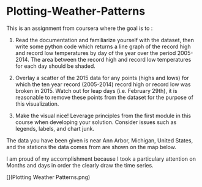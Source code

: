 # Plotting-Weather-Patterns

This is an assignment from coursera where the goal is to :

1. Read the documentation and familiarize yourself with the dataset, then write some python code which returns a line graph of 
the record high and record low temperatures by day of the year over the period 
2005-2014. The area between the record high and record low temperatures for each day should be shaded.

2. Overlay a scatter of the 2015 data for any points (highs and lows) for which the ten year record (2005-2014) record high or record low was broken in 2015.
Watch out for leap days (i.e. February 29th), it is reasonable to remove these points from the dataset for 
the purpose of this visualization.

2. Make the visual nice! Leverage principles from the first module in this course when developing your solution. 
Consider issues such as legends, labels, and chart junk.

The data you have been given is near Ann Arbor, Michigan, United States, and the stations the data comes 
from are shown on the map below.

I am proud of my accomplishment because I took a particulary attention on Months and days in order the clearly draw the time series.

[](Plotting Weather Patterns.png)
